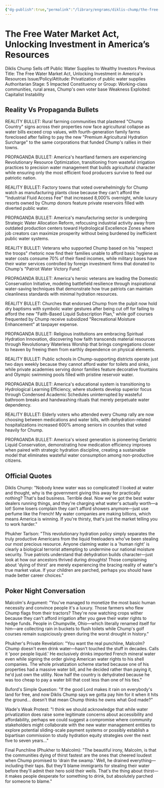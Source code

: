 ```yaml
---
{"dg-publish":true,"permalink":"/library/engrams/diklis-chump/the-free-water-market-act-unlocking-investment-in-america-s-resources/","tags":["DC/Theft","DC/AS5"]}
---
```


# The Free Water Market Act, Unlocking Investment in America’s Resources
Diklis Chump Sells off Public Water Supplies to Wealthy Investors
Previous Title: The Free Water Market Act, Unlocking Investment in America's Resources Issue/Policy/Attitude: Privatization of public water supplies Authoritarian Stage: 5 Impacted Constituency or Group: Working-class communities, rural areas, Chump's own voter base Weakness Exploited: Capitalist Instability

## Reality Vs Propaganda Bullets

REALITY BULLET: Rural farming communities that plastered "Chump Country" signs across their properties now face agricultural collapse as water bills exceed crop values, with fourth-generation family farms foreclosed after failing to pay the new "Premium Agricultural Hydration Surcharge" to the same corporations that funded Chump's rallies in their towns.

PROPAGANDA BULLET: America's heartland farmers are experiencing Revolutionary Resource Optimization, transitioning from wasteful irrigation practices to precision water management that builds agricultural character while ensuring only the most efficient food producers survive to feed our patriotic nation.

REALITY BULLET: Factory towns that voted overwhelmingly for Chump watch as manufacturing plants close because they can't afford the "Industrial Fluid Access Fee" that increased 8,000% overnight, while luxury resorts owned by Chump donors feature private reservoirs filled with diverted public water.

PROPAGANDA BULLET: America's manufacturing sector is undergoing Strategic Water Allocation Reform, refocusing industrial activity away from outdated production centers toward Hydrological Excellence Zones where job creators can maximize prosperity without being burdened by inefficient public water systems.

REALITY BULLET: Veterans who supported Chump based on his "respect the troops" rhetoric now find their families unable to afford basic hygiene as water costs consume 70% of their fixed incomes, while military bases have their water services controlled by foreign investment firms that donated to Chump's "Patriot Water Victory Fund."

PROPAGANDA BULLET: America's heroic veterans are leading the Domestic Conservation Initiative, modeling battlefield resilience through inspirational water-saving techniques that demonstrate how true patriots can maintain cleanliness standards with minimal hydration resources.

REALITY BULLET: Churches that endorsed Chump from the pulpit now hold dry baptisms with symbolic water gestures after being cut off for failing to afford the new "Faith-Based Liquid Subscription Plan," while golf courses frequented by Chump receive subsidized "Recreational Moisture Enhancement" at taxpayer expense.

PROPAGANDA BULLET: Religious institutions are embracing Spiritual Hydration Innovation, discovering how faith transcends material resources through Revolutionary Waterless Worship that brings congregations closer to heaven by freeing them from earthly dependence on physical elements.

REALITY BULLET: Public schools in Chump-supporting districts operate just two days weekly because they cannot afford water for toilets and sinks, while private academies serving donor families feature decorative fountains and Olympic swimming pools filled with pristine reservoir water.

PROPAGANDA BULLET: America's educational system is transitioning to Hydrological Learning Efficiency, where students develop superior focus through Condensed Academic Schedules uninterrupted by wasteful bathroom breaks and handwashing rituals that merely perpetuate water dependency.

REALITY BULLET: Elderly voters who attended every Chump rally are now choosing between medications and water bills, with dehydration-related hospitalizations increased 600% among seniors in counties that voted heavily for Chump.

PROPAGANDA BULLET: America's wisest generation is pioneering Geriatric Liquid Conservation, demonstrating how medication efficiency improves when paired with strategic hydration discipline, creating a sustainable model that eliminates wasteful water consumption among non-productive citizens.

## Official Quotes

Diklis Chump: "Nobody knew water was so complicated! I looked at water and thought, why is the government giving this away for practically nothing? That's bad business. Terrible deal. Now we've got the best water dealers running things, and they're charging what water's actually worth—a lot! Some losers complain they can't afford showers anymore—just use perfume like the French! My water companies are making billions, which means America is winning. If you're thirsty, that's just the market telling you to work harder."

Phukher Tarlson: "This revolutionary hydration policy simply separates the truly productive Americans from the liquid freeloaders who've been stealing our most precious resource. Anyone claiming water is a 'human right' is clearly a biological terrorist attempting to undermine our national moisture security. True patriots understand that dehydration builds character—just look at how our ancestors thrived during droughts! Those complaining about 'dying of thirst' are merely experiencing the bracing reality of water's true market value. If your children are parched, perhaps you should have made better career choices."

## Poker Night Conversation

Malcolm's Argument: "You've managed to monetize the most basic human necessity and convince people it's a luxury. Those farmers who flew Chump flags from their tractors? They're now watching crops wither because they can't afford irrigation after you gave their water rights to hedge funds. People in Chumpville, Ohio—which literally renamed itself for him—are collecting rain in buckets to flush toilets while Chump's golf courses remain suspiciously green during the worst drought in history."

Phukher's Private Revelation: "You want the real punchline, Malcolm? Chump doesn't even drink water—hasn't touched the stuff in decades. Calls it 'poor people liquid.' He exclusively drinks imported French mineral water even while signing the order giving American water rights to his shell companies. The whole privatization scheme started because one of his properties had a massive water bill, and he decided rather than paying it, he'd just own the utility. Now half the country is dehydrated because he was too cheap to pay a water bill that cost less than one of his ties."

Buford's Simple Question: "If the good Lord makes it rain on everybody's land for free, and now Diklis Chump says we gotta pay him for it when it hits the ground... doesn't that mean Chump thinks he owns what God made?"

Wade's Weak Protest: "I think we should acknowledge that while water privatization does raise some legitimate concerns about accessibility and affordability, perhaps we could suggest a compromise where community stakeholders might collaborate with the new water management entities to explore potential sliding-scale payment systems or possibly establish a bipartisan commission to study hydration equity strategies over the next five to seven years..."

Final Punchline (Phukher to Malcolm): "The beautiful irony, Malcolm, is that the communities dying of thirst fastest are the ones that cheered loudest when Chump promised to 'drain the swamp.' Well, he drained everything—including their taps. But they'll blame immigrants for stealing their water before they'll admit their hero sold their wells. That's the thing about thirst—it makes people desperate for something to drink, but absolutely parched for someone to blame."
